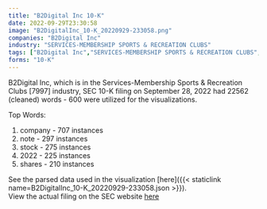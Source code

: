 ```yaml
---
title: "B2Digital Inc 10-K"
date: 2022-09-29T23:30:58
image: "B2DigitalInc_10-K_20220929-233058.png"
companies: "B2Digital Inc"
industry: "SERVICES-MEMBERSHIP SPORTS & RECREATION CLUBS"
tags: ["B2Digital Inc","SERVICES-MEMBERSHIP SPORTS & RECREATION CLUBS","09-28-2022","10-K"]
forms: "10-K"
---
```

B2Digital Inc, which is in the Services-Membership Sports & Recreation Clubs [7997] industry, SEC 10-K filing on September 28, 2022 had 22562 (cleaned) words - 600 were utilized for the visualizations.

Top Words:
1. company - 707 instances
2. note - 297 instances
3. stock - 275 instances
4. 2022 - 225 instances
5. shares - 210 instances


See the parsed data used in the visualization [here]({{< staticlink name=B2DigitalInc_10-K_20220929-233058.json >}}).  
View the actual filing on the SEC website [here](https://www.sec.gov/Archives/edgar/data/725929/0001683168-22-006657.txt)